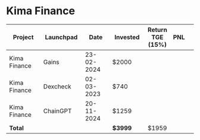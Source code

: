 # Kima Finance



<table data-full-width="true"><thead><tr><th width="152">Project</th><th width="138">Launchpad</th><th width="132">Date</th><th width="133">Invested</th><th>Return TGE (15%)</th><th>PNL</th><th></th></tr></thead><tbody><tr><td>Kima Finance</td><td>Gains</td><td>23-02-2024</td><td>$2000</td><td></td><td></td><td></td></tr><tr><td>Kima Finance</td><td>Dexcheck</td><td>02-03-2023</td><td>$740</td><td></td><td></td><td></td></tr><tr><td>Kima Finance</td><td>ChainGPT</td><td>20-11-2024</td><td>$1259</td><td></td><td></td><td></td></tr><tr><td><strong>Total</strong></td><td></td><td></td><td><strong>$3999</strong></td><td>$1959</td><td></td><td></td></tr></tbody></table>

